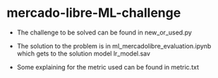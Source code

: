 # mercado-libre-ML-challenge

- The challenge to be solved can be found in new_or_used.py

- The solution to the problem is in ml_mercadolibre_evaluation.ipynb which gets to the solution model lr_model.sav

- Some explaining for the metric used can be found in metric.txt
